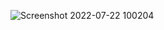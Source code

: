 ![Screenshot 2022-07-22 100204](https://user-images.githubusercontent.com/107028485/180353717-7b88faa5-b036-4dc4-a73b-acadf093700b.png)

